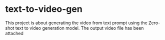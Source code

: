 # text-to-video-gen
This project is about generating the video from text prompt using the Zero-shot text to video generation model. The output video file has been attached
